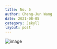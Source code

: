 ```yaml
---
title: No. 5
author: Cheng-Jun Wang
date: 2021-08-05
category: Jekyll
layout: post
---
```




![image](https://user-images.githubusercontent.com/543384/130977605-2cb77e59-a00d-4bff-a55e-e45c74359497.png)
